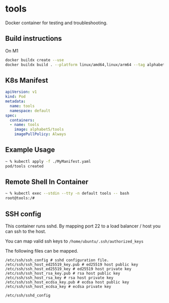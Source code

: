 # tools
 Docker container for testing and troubleshooting.


## Build instructions 

On M1

```bash
docker buildx create --use
docker buildx build . --platform linux/amd64,linux/arm64 --tag alphabet5/tools --push
```


## K8s Manifest

```yaml
apiVersion: v1
kind: Pod
metadata:
  name: tools
  namespace: default
spec:
  containers:
  - name: tools
    image: alphabet5/tools
    imagePullPolicy: Always
```

## Example Usage

```bash
~ % kubectl apply -f ./MyManifest.yaml
pod/tools created
```

## Remote Shell In Container

```bash
~ % kubectl exec --stdin --tty -n default tools -- bash
root@tools:/#
```

## SSH config

This container runs sshd. By mapping port 22 to a load balancer / host you can ssh to the host.

You can map valid ssh keys to `/home/ubuntu/.ssh/authorized_keys`

The following files can be mapped.
```
/etc/ssh/ssh_config # sshd configuration file.
/etc/ssh/ssh_host_ed25519_key.pub # ed25519 host public key
/etc/ssh/ssh_host_ed25519_key # ed25519 host private key
/etc/ssh/ssh_host_rsa_key.pub # rsa host public key
/etc/ssh/ssh_host_rsa_key # rsa host private key
/etc/ssh/ssh_host_ecdsa_key.pub # ecdsa host public key
/etc/ssh/ssh_host_ecdsa_key # ecdsa private key

/etc/ssh/sshd_config
```

